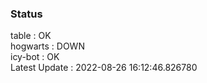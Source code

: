 ### Status


table : OK  
hogwarts : DOWN  
icy-bot : OK  
Latest Update : 2022-08-26 16:12:46.826780
